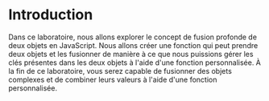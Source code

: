 # Introduction

Dans ce laboratoire, nous allons explorer le concept de fusion profonde de deux objets en JavaScript. Nous allons créer une fonction qui peut prendre deux objets et les fusionner de manière à ce que nous puissions gérer les clés présentes dans les deux objets à l'aide d'une fonction personnalisée. À la fin de ce laboratoire, vous serez capable de fusionner des objets complexes et de combiner leurs valeurs à l'aide d'une fonction personnalisée.
